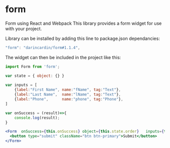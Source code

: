# form
Form using React and Webpack
This library provides a form widget for use with your project. 

Library can be installed by adding this line to package.json dependancies:
```js
"form": "darincardin/form#1.1.4",
```

The widget can then be included in the project like this:

```jsx
import Form from 'form'; 

var state = { object: {} }	
	
var inputs = [ 
	{label:"First Name", name:"fName", tag:"Text"},
	{label:"Last Name",  name:"lName", tag:"Text"},
	{label:"Phone",      name:"phone", tag:"Phone"},
]	

var onSuccess = (result)=>{
	console.log(result);
}

<Form  onSuccess={this.onSuccess} object={this.state.order}   inputs={this.inputs}>
  <button type="submit" className="btn btn-primary">Submit</button> 
</Form>
```
